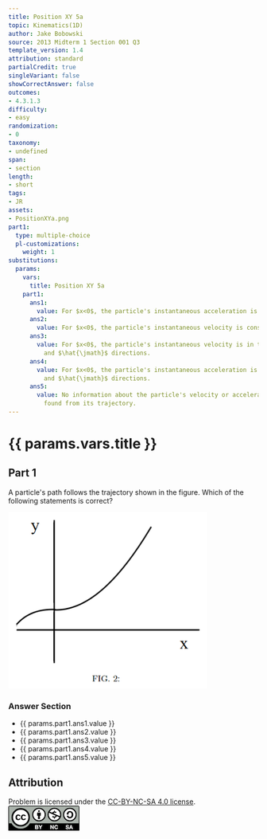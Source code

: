 ```yaml
---
title: Position XY 5a
topic: Kinematics(1D)
author: Jake Bobowski
source: 2013 Midterm 1 Section 001 Q3
template_version: 1.4
attribution: standard
partialCredit: true
singleVariant: false
showCorrectAnswer: false
outcomes:
- 4.3.1.3
difficulty:
- easy
randomization:
- 0
taxonomy:
- undefined
span:
- section
length:
- short
tags:
- JR
assets:
- PositionXYa.png
part1:
  type: multiple-choice
  pl-customizations:
    weight: 1
substitutions:
  params:
    vars:
      title: Position XY 5a
    part1:
      ans1:
        value: For $x<0$, the particle's instantaneous acceleration is non-zero.
      ans2:
        value: For $x<0$, the particle's instantaneous velocity is constant.
      ans3:
        value: For $x<0$, the particle's instantaneous velocity is in the $\hat{\imath}$
          and $\hat{\jmath}$ directions.
      ans4:
        value: For $x<0$, the particle's instantaneous acceleration is in the $-\hat{\imath}$
          and $\hat{\jmath}$ directions.
      ans5:
        value: No information about the particle's velocity or acceleration can be
          found from its trajectory.
---
```

# {{ params.vars.title }}

## Part 1

A particle's path follows the trajectory shown in the figure. Which of the following statements is correct?

<img src="PositionXYa.png" width=400 alt="An image showing a particle's trajectory on a cartesian plane (x versus y). For negative x-coordinates, the particle follows a concave down trajectory with positive y-coordinates. At the y-axis, the particles trajectory is parallel to the x-axis. For positive x-coordinates, the particle follows a concave up trajectory with positive y-coordinates.">

### Answer Section

- {{ params.part1.ans1.value }}
- {{ params.part1.ans2.value }}
- {{ params.part1.ans3.value }}
- {{ params.part1.ans4.value }}
- {{ params.part1.ans5.value }}

## Attribution

Problem is licensed under the [CC-BY-NC-SA 4.0 license](https://creativecommons.org/licenses/by-nc-sa/4.0/).<br> ![The Creative Commons 4.0 license requiring attribution-BY, non-commercial-NC, and share-alike-SA license.](https://raw.githubusercontent.com/firasm/bits/master/by-nc-sa.png)